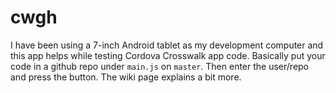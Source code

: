 # cwgh

I have been using a 7-inch Android tablet as my development computer and this app helps while testing Cordova Crosswalk app code.  Basically put your code in a github repo under `main.js` on `master`.  Then enter the user/repo and press the button.  The wiki page explains a bit more.
